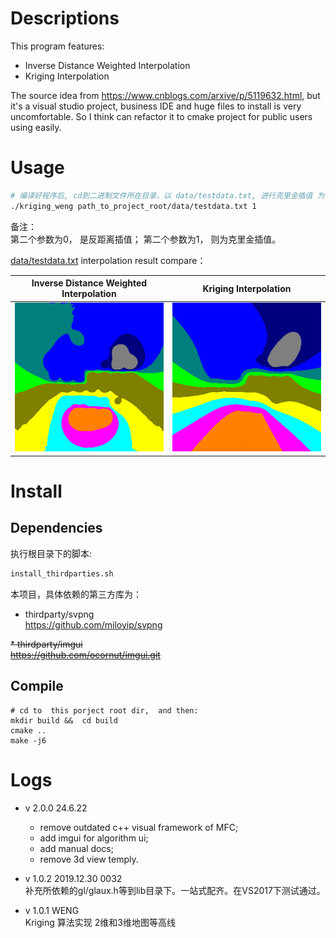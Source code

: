 # Descriptions
This program features: 
* Inverse Distance Weighted Interpolation  
* Kriging Interpolation

The source idea from https://www.cnblogs.com/arxive/p/5119632.html, 
but it's a visual studio project, business IDE and huge files to install is very uncomfortable. 
So I think can refactor it to cmake project for public users using easily.

# Usage
```sh
# 编译好程序后, cd到二进制文件所在目录，以 data/testdata.txt, 进行克里金插值 为例说明。
./kriging_weng path_to_project_root/data/testdata.txt 1
```
备注：<br/>
第二个参数为0， 是反距离插值； 第二个参数为1， 则为克里金插值。



[data/testdata.txt](data/testdata.txt) interpolation result compare：

| Inverse Distance Weighted Interpolation           | Kriging Interpolation                        |
| ------------------------------------------------- | -------------------------------------------- |
| ![](doc/img/interpolated_result_inverse_dist.png) | ![](doc/img/interpolated_result_kriging.png) |




# Install

## Dependencies

执行根目录下的脚本:
```sh
install_thirdparties.sh
```

本项目，具体依赖的第三方库为：
* thirdparty/svpng <br/>
  https://github.com/miloyip/svpng

~~* thirdparty/imgui <br/>
  https://github.com/ocornut/imgui.git~~



## Compile

```
# cd to  this porject root dir,  and then:
mkdir build &&  cd build
cmake ..
make -j6
```



# Logs

* v 2.0.0 24.6.22
  * remove outdated c++ visual framework of MFC; 
  * add imgui for algorithm ui;
  * add manual docs;
  * remove 3d view temply.


* v 1.0.2  2019.12.30 0032<br/>
  补充所依赖的gl/glaux.h等到lib目录下。一站式配齐。在VS2017下测试通过。


* v 1.0.1 WENG<br/>
  Kriging 算法实现 2维和3维地图等高线